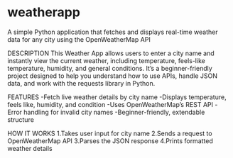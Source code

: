# weatherapp
A simple Python application that fetches and displays real-time weather data for any city using the OpenWeatherMap API

DESCRIPTION
This Weather App allows users to enter a city name and instantly view the current weather, including temperature, feels-like temperature, humidity, and general conditions.
It’s a beginner-friendly project designed to help you understand how to use APIs, handle JSON data, and work with the requests library in Python.

FEATURES
-Fetch live weather details by city name
-Displays temperature, feels like, humidity, and condition
-Uses OpenWeatherMap’s REST API
-Error handling for invalid city names
-Beginner-friendly, extendable structure

HOW IT WORKS
1.Takes user input for city name
2.Sends a request to OpenWeatherMap API
3.Parses the JSON response
4.Prints formatted weather details
